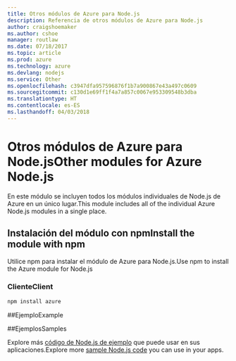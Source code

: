 ```yaml
---
title: Otros módulos de Azure para Node.js
description: Referencia de otros módulos de Azure para Node.js
author: craigshoemaker
ms.author: cshoe
manager: routlaw
ms.date: 07/18/2017
ms.topic: article
ms.prod: azure
ms.technology: azure
ms.devlang: nodejs
ms.service: Other
ms.openlocfilehash: c3947dfa957596876f1b7a900867e43a497c0609
ms.sourcegitcommit: c130d1e69ff1f4a7a857c0067e953309548b3dba
ms.translationtype: HT
ms.contentlocale: es-ES
ms.lasthandoff: 04/03/2018
---
```

# <a name="other-modules-for-azure-nodejs"></a><span data-ttu-id="47c07-103">Otros módulos de Azure para Node.js</span><span class="sxs-lookup"><span data-stu-id="47c07-103">Other modules for Azure Node.js</span></span>

<span data-ttu-id="47c07-104">En este módulo se incluyen todos los módulos individuales de Node.js de Azure en un único lugar.</span><span class="sxs-lookup"><span data-stu-id="47c07-104">This module includes all of the individual Azure Node.js modules in a single place.</span></span>

## <a name="install-the-module-with-npm"></a><span data-ttu-id="47c07-105">Instalación del módulo con npm</span><span class="sxs-lookup"><span data-stu-id="47c07-105">Install the module with npm</span></span>

<span data-ttu-id="47c07-106">Utilice npm para instalar el módulo de Azure para Node.js.</span><span class="sxs-lookup"><span data-stu-id="47c07-106">Use npm to install the Azure module for Node.js</span></span>

### <a name="client"></a><span data-ttu-id="47c07-107">Cliente</span><span class="sxs-lookup"><span data-stu-id="47c07-107">Client</span></span>

```bash
npm install azure
```

##<a name="example"></a><span data-ttu-id="47c07-108">Ejemplo</span><span class="sxs-lookup"><span data-stu-id="47c07-108">Example</span></span>

##<a name="samples"></a><span data-ttu-id="47c07-109">Ejemplos</span><span class="sxs-lookup"><span data-stu-id="47c07-109">Samples</span></span>

<span data-ttu-id="47c07-110">Explore más [código de Node.js de ejemplo](https://azure.microsoft.com/resources/samples/?platform=nodejs) que puede usar en sus aplicaciones.</span><span class="sxs-lookup"><span data-stu-id="47c07-110">Explore more [sample Node.js code](https://azure.microsoft.com/resources/samples/?platform=nodejs) you can use in your apps.</span></span>
